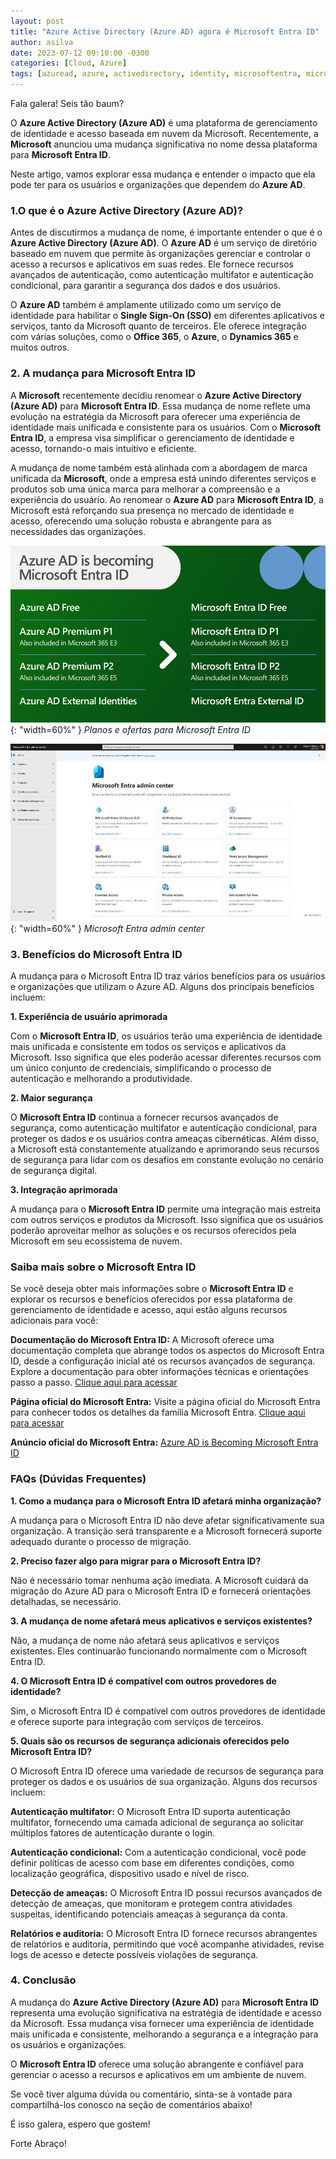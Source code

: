 ```yaml
---
layout: post
title: "Azure Active Directory (Azure AD) agora é Microsoft Entra ID"
author: asilva
date: 2023-07-12 09:10:00 -0300
categories: [Cloud, Azure]
tags: [azuread, azure, activedirectory, identity, microsoftentra, microsoftentraid]
---
```


Fala galera! Seis tão baum?

O **Azure Active Directory (Azure AD)** é uma plataforma de gerenciamento de identidade e acesso baseada em nuvem da Microsoft. Recentemente, a **Microsoft** anunciou uma mudança significativa no nome dessa plataforma para **Microsoft Entra ID**. 

Neste artigo, vamos explorar essa mudança e entender o impacto que ela pode ter para os usuários e organizações que dependem do **Azure AD**.

### **1.O que é o Azure Active Directory (Azure AD)?**

Antes de discutirmos a mudança de nome, é importante entender o que é o **Azure Active Directory (Azure AD)**. O **Azure AD** é um serviço de diretório baseado em nuvem que permite às organizações gerenciar e controlar o acesso a recursos e aplicativos em suas redes. Ele fornece recursos avançados de autenticação, como autenticação multifator e autenticação condicional, para garantir a segurança dos dados e dos usuários.

O **Azure AD** também é amplamente utilizado como um serviço de identidade para habilitar o **Single Sign-On (SSO)** em diferentes aplicativos e serviços, tanto da Microsoft quanto de terceiros. Ele oferece integração com várias soluções, como o **Office 365**, o **Azure**, o **Dynamics 365** e muitos outros.

### **2. A mudança para Microsoft Entra ID**

A **Microsoft** recentemente decidiu renomear o **Azure Active Directory (Azure AD)** para **Microsoft Entra ID**. Essa mudança de nome reflete uma evolução na estratégia da Microsoft para oferecer uma experiência de identidade mais unificada e consistente para os usuários. Com o **Microsoft Entra ID**, a empresa visa simplificar o gerenciamento de identidade e acesso, tornando-o mais intuitivo e eficiente.

A mudança de nome também está alinhada com a abordagem de marca unificada da **Microsoft**, onde a empresa está unindo diferentes serviços e produtos sob uma única marca para melhorar a compreensão e a experiência do usuário. Ao renomear o **Azure AD** para **Microsoft Entra ID**, a Microsoft está reforçando sua presença no mercado de identidade e acesso, oferecendo uma solução robusta e abrangente para as necessidades das organizações.

![](/assets/img/72/entra01.png){: "width=60%" } _Planos e ofertas para Microsoft Entra ID_

![](/assets/img/72/entra02.jpeg){: "width=60%" } _Microsoft Entra admin center_

### **3. Benefícios do Microsoft Entra ID**

A mudança para o Microsoft Entra ID traz vários benefícios para os usuários e organizações que utilizam o Azure AD. Alguns dos principais benefícios incluem:

**1. Experiência de usuário aprimorada**

Com o **Microsoft Entra ID**, os usuários terão uma experiência de identidade mais unificada e consistente em todos os serviços e aplicativos da Microsoft. Isso significa que eles poderão acessar diferentes recursos com um único conjunto de credenciais, simplificando o processo de autenticação e melhorando a produtividade.

**2. Maior segurança**

O **Microsoft Entra ID** continua a fornecer recursos avançados de segurança, como autenticação multifator e autenticação condicional, para proteger os dados e os usuários contra ameaças cibernéticas. Além disso, a Microsoft está constantemente atualizando e aprimorando seus recursos de segurança para lidar com os desafios em constante evolução no cenário de segurança digital.

**3. Integração aprimorada**

A mudança para o **Microsoft Entra ID** permite uma integração mais estreita com outros serviços e produtos da Microsoft. Isso significa que os usuários poderão aproveitar melhor as soluções e os recursos oferecidos pela Microsoft em seu ecossistema de nuvem.

### **Saiba mais sobre o Microsoft Entra ID**

Se você deseja obter mais informações sobre o **Microsoft Entra ID** e explorar os recursos e benefícios oferecidos por essa plataforma de gerenciamento de identidade e acesso, aqui estão alguns recursos adicionais para você:

**Documentação do Microsoft Entra ID:** A Microsoft oferece uma documentação completa que abrange todos os aspectos do Microsoft Entra ID, desde a configuração inicial até os recursos avançados de segurança. Explore a documentação para obter informações técnicas e orientações passo a passo. <a href="https://learn.microsoft.com/en-us/azure/active-directory/" target="_blank"> Clique aqui para acessar</a> 

**Página oficial do Microsoft Entra:** Visite a página oficial do Microsoft Entra para conhecer todos os detalhes da família Microsoft Entra. <a href="https://www.microsoft.com/en-us/security/business/microsoft-entra" target="_blank"> Clique aqui para acessar</a> 

**Anúncio oficial do Microsoft Entra:** <a href="https://techcommunity.microsoft.com/t5/microsoft-entra-azure-ad-blog/azure-ad-is-becoming-microsoft-entra-id/ba-p/2520436" target="_blank"> Azure AD is Becoming Microsoft Entra ID
</a> 

### **FAQs (Dúvidas Frequentes)**

**1. Como a mudança para o Microsoft Entra ID afetará minha organização?**

A mudança para o Microsoft Entra ID não deve afetar significativamente sua organização. A transição será transparente e a Microsoft fornecerá suporte adequado durante o processo de migração.

**2. Preciso fazer algo para migrar para o Microsoft Entra ID?**

Não é necessário tomar nenhuma ação imediata. A Microsoft cuidará da migração do Azure AD para o Microsoft Entra ID e fornecerá orientações detalhadas, se necessário.

**3. A mudança de nome afetará meus aplicativos e serviços existentes?**

Não, a mudança de nome não afetará seus aplicativos e serviços existentes. Eles continuarão funcionando normalmente com o Microsoft Entra ID.

**4. O Microsoft Entra ID é compatível com outros provedores de identidade?**

Sim, o Microsoft Entra ID é compatível com outros provedores de identidade e oferece suporte para integração com serviços de terceiros.

**5. Quais são os recursos de segurança adicionais oferecidos pelo Microsoft Entra ID?**

O Microsoft Entra ID oferece uma variedade de recursos de segurança para proteger os dados e os usuários de sua organização. Alguns dos recursos incluem:

**Autenticação multifator:** O Microsoft Entra ID suporta autenticação multifator, fornecendo uma camada adicional de segurança ao solicitar múltiplos fatores de autenticação durante o login.

**Autenticação condicional:** Com a autenticação condicional, você pode definir políticas de acesso com base em diferentes condições, como localização geográfica, dispositivo usado e nível de risco.

**Detecção de ameaças:** O Microsoft Entra ID possui recursos avançados de detecção de ameaças, que monitoram e protegem contra atividades suspeitas, identificando potenciais ameaças à segurança da conta.

**Relatórios e auditoria:** O Microsoft Entra ID fornece recursos abrangentes de relatórios e auditoria, permitindo que você acompanhe atividades, revise logs de acesso e detecte possíveis violações de segurança.

### **4. Conclusão**

A mudança do **Azure Active Directory (Azure AD)** para **Microsoft Entra ID** representa uma evolução significativa na estratégia de identidade e acesso da Microsoft. Essa mudança visa fornecer uma experiência de identidade mais unificada e consistente, melhorando a segurança e a integração para os usuários e organizações. 

O **Microsoft Entra ID** oferece uma solução abrangente e confiável para gerenciar o acesso a recursos e aplicativos em um ambiente de nuvem.

Se você tiver alguma dúvida ou comentário, sinta-se à vontade para compartilhá-los conosco na seção de comentários abaixo!

É isso galera, espero que gostem!

Forte Abraço!
